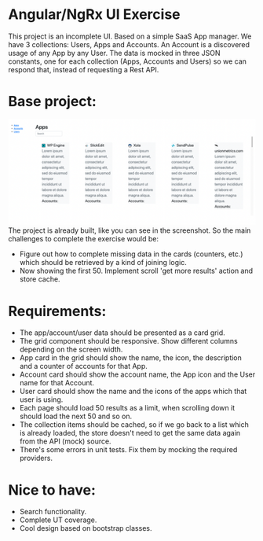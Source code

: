 # Angular/NgRx UI Exercise

This project is an incomplete UI. Based on a simple SaaS App manager.
We have 3 collections: Users, Apps and Accounts. An Account is a discovered usage of any App by any User.
The data is mocked in three JSON constants, one for each collection (Apps, Accounts and Users) so we can respond that, instead of requesting a Rest API.

# Base project:
![Alt text](./exercise_snapshot.png?raw=true "Angular Exercise")
The project is already built, like you can see in the screenshot. So the main challenges to complete the exercise would be:
- Figure out how to complete missing data in the cards (counters, etc.) which should be retrieved by a kind of joining logic.
- Now showing the first 50. Implement scroll 'get more results' action and store cache.

# Requirements:
- The app/account/user data should be presented as a card grid.
- The grid component should be responsive. Show different columns depending on the screen width.
- App card in the grid should show the name, the icon, the description and a counter of accounts for that App.
- Account card should show the account name, the App icon and the User name for that Account.
- User card should show the name and the icons of the apps which that user is using.
- Each page should load 50 results as a limit, when scrolling down it should load the next 50 and so on.
- The collection items should be cached, so if we go back to a list which is already loaded, the store doesn't need to get the same data again from the API (mock) source.
- There's some errors in unit tests. Fix them by mocking the required providers.

# Nice to have:
- Search functionality.
- Complete UT coverage.
- Cool design based on bootstrap classes.
